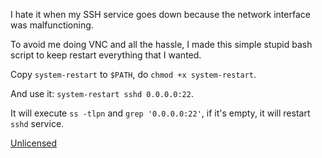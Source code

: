 I hate it when my SSH service goes down because the network interface was malfunctioning.

To avoid me doing VNC and all the hassle, I made this simple stupid bash script to keep
restart everything that I wanted.

Copy `system-restart` to `$PATH`, do `chmod +x system-restart`.

And use it: `system-restart sshd 0.0.0.0:22`.

It will execute `ss -tlpn` and `grep '0.0.0.0:22'`, if it's empty, it will restart `sshd` service.

[Unlicensed](./LICENSE)